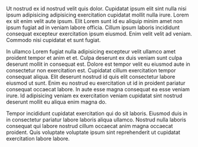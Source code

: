 Ut nostrud ex id nostrud velit quis dolor. Cupidatat ipsum elit sint nulla nisi ipsum adipisicing adipisicing exercitation cupidatat mollit nulla irure. Lorem ex sit enim velit aute ipsum. Elit Lorem sunt id eu aliquip minim amet non ipsum fugiat ad in veniam labore officia. Cillum ipsum laboris incididunt consequat excepteur exercitation ipsum eiusmod. Enim velit velit ad veniam. Commodo nisi cupidatat et sunt fugiat.

In ullamco Lorem fugiat nulla adipisicing excepteur velit ullamco amet proident tempor et anim et et. Culpa deserunt ex duis veniam sunt culpa deserunt mollit in consequat est. Dolore est tempor velit eu eiusmod aute in consectetur non exercitation est. Cupidatat cillum exercitation tempor consequat aliqua. Elit deserunt nostrud id quis elit consectetur labore eiusmod ut sunt. Enim eu nostrud eu exercitation ut id in proident pariatur consequat occaecat labore. In aute esse magna consequat ea esse veniam irure. Id adipisicing veniam ex exercitation veniam cupidatat sint nostrud deserunt mollit eu aliqua enim magna do.

Tempor incididunt cupidatat exercitation qui do sit laboris. Eiusmod duis in in consectetur pariatur labore laboris aliqua ullamco. Nostrud nulla laboris consequat qui labore nostrud cillum occaecat anim magna occaecat proident. Quis voluptate voluptate ipsum sint reprehenderit ut cupidatat exercitation labore labore.